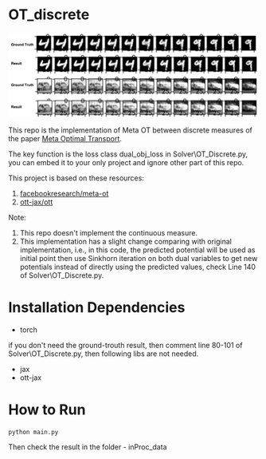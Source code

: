 # OT_discrete
<img src="result.png" width="auto" >

This repo is the implementation of Meta OT between discrete measures of the paper [Meta Optimal Transport](https://arxiv.org/abs/2206.05262).

The key function is the loss class dual_obj_loss in Solver\OT_Discrete.py, you can embed it to your only project and ignore other part of this repo.

This project is based on these resources:
1. [facebookresearch/meta-ot](https://github.com/facebookresearch/meta-ot)
2. [ott-jax/ott](https://github.com/ott-jax/ott)

Note: 
1. This repo doesn't implement the continuous measure.
2. This implementation has a slight change comparing with original implementation, i.e., in this code, the predicted potential will be used as initial point then use Sinkhorn iteration on both dual variables to get new potentials instead of directly using the predicted values, check Line 140 of Solver\OT_Discrete.py.

# Installation Dependencies
* torch

if you don't need the ground-trouth result, then comment line 80-101 of Solver\OT_Discrete.py, then following libs are not needed.
* jax 
* ott-jax

# How to Run
```
python main.py
```
Then check the result in the folder - inProc_data
